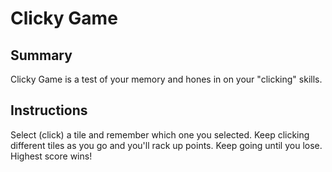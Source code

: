 # Clicky Game

## Summary

Clicky Game is a test of your memory and hones in on your "clicking" skills. 


## Instructions

Select (click) a tile and remember which one you selected. Keep clicking different tiles as you go and you'll rack up points. Keep going until you lose. Highest score wins!